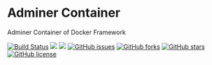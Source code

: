 # Adminer Container
Adminer Container of Docker Framework

[![Build Status](https://travis-ci.org/dockerframework/adminer.svg?branch=master)](https://travis-ci.org/dockerframework/adminer) [![](https://images.microbadger.com/badges/image/dockerframework/adminer:latest.svg)](https://microbadger.com/images/dockerframework/adminer:latest "Layers") [![](https://images.microbadger.com/badges/version/dockerframework/adminer:latest.svg)](https://microbadger.com/images/dockerframework/adminer:latest "Version") [![GitHub issues](https://img.shields.io/github/issues/dockerframework/adminer.svg)](https://github.com/dockerframework/adminer/issues) [![GitHub forks](https://img.shields.io/github/forks/dockerframework/adminer.svg)](https://github.com/dockerframework/adminer/network) [![GitHub stars](https://img.shields.io/github/stars/dockerframework/adminer.svg)](https://github.com/dockerframework/adminer/stargazers) [![GitHub license](https://img.shields.io/badge/license-MIT-blue.svg)](https://raw.githubusercontent.com/dockerframework/adminer/master/LICENSE)

